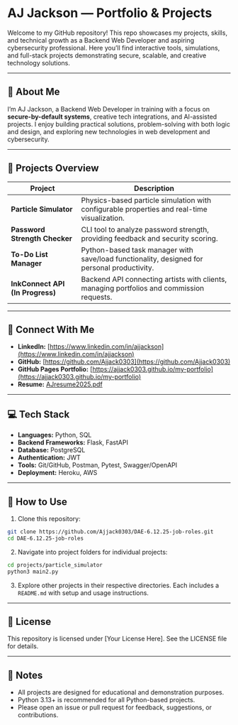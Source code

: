 # AJ Jackson — Portfolio & Projects

Welcome to my GitHub repository! This repo showcases my projects, skills, and technical growth as a Backend Web Developer and aspiring cybersecurity professional. Here you’ll find interactive tools, simulations, and full-stack projects demonstrating secure, scalable, and creative technology solutions.

---

## 🚀 About Me

I’m AJ Jackson, a Backend Web Developer in training with a focus on **secure-by-default systems**, creative tech integrations, and AI-assisted projects. I enjoy building practical solutions, problem-solving with both logic and design, and exploring new technologies in web development and cybersecurity.

---

## 📂 Projects Overview

| Project | Description |
|---------|-------------|
| **Particle Simulator** | Physics-based particle simulation with configurable properties and real-time visualization. |
| **Password Strength Checker** | CLI tool to analyze password strength, providing feedback and security scoring. |
| **To-Do List Manager** | Python-based task manager with save/load functionality, designed for personal productivity. |
| **InkConnect API (In Progress)** | Backend API connecting artists with clients, managing portfolios and commission requests. |

---

## 🔗 Connect With Me

- **LinkedIn:** [https://www.linkedin.com/in/ajjackson](https://www.linkedin.com/in/ajjackson)  
- **GitHub:** [https://github.com/Ajjack0303](https://github.com/Ajjack0303)  
- **GitHub Pages Portfolio:** [https://ajjack0303.github.io/my-portfolio](https://ajjack0303.github.io/my-portfolio)  
- **Resume:** [AJresume2025.pdf](https://github.com/Ajjack0303/DAE-6.12.25-job-roles/raw/main/docs/resume.pdf)  

---

## 💻 Tech Stack

- **Languages:** Python, SQL  
- **Backend Frameworks:** Flask, FastAPI  
- **Database:** PostgreSQL  
- **Authentication:** JWT  
- **Tools:** Git/GitHub, Postman, Pytest, Swagger/OpenAPI  
- **Deployment:** Heroku, AWS  

---

## 📌 How to Use

1. Clone this repository:

```bash
git clone https://github.com/Ajjack0303/DAE-6.12.25-job-roles.git
cd DAE-6.12.25-job-roles
```

2. Navigate into project folders for individual projects:

```bash
cd projects/particle_simulator
python3 main2.py
```

3. Explore other projects in their respective directories. Each includes a `README.md` with setup and usage instructions.

---

## 📄 License

This repository is licensed under [Your License Here]. See the LICENSE file for details.

---

## 📝 Notes

- All projects are designed for educational and demonstration purposes.  
- Python 3.13+ is recommended for all Python-based projects.  
- Please open an issue or pull request for feedback, suggestions, or contributions.
